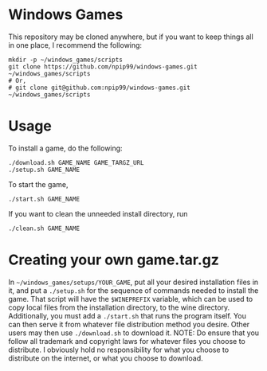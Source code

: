# Windows Games

This repository may be cloned anywhere, but if you want to keep things all in one place, I recommend the following:

```
mkdir -p ~/windows_games/scripts
git clone https://github.com/npip99/windows-games.git ~/windows_games/scripts
# Or,
# git clone git@github.com:npip99/windows-games.git ~/windows_games/scripts
```

# Usage

To install a game, do the following:

```
./download.sh GAME_NAME GAME_TARGZ_URL
./setup.sh GAME_NAME
```

To start the game,

```
./start.sh GAME_NAME
```

If you want to clean the unneeded install directory, run

```
./clean.sh GAME_NAME
```

# Creating your own game.tar.gz

In `~/windows_games/setups/YOUR_GAME`, put all your desired installation files in it, and put a `./setup.sh` for the sequence of commands needed to install the game. That script will have the `$WINEPREFIX` variable, which can be used to copy local files from the installation directory, to the wine directory. Additionally, you must add a `./start.sh` that runs the program itself. You can then serve it from whatever file distribution method you desire. Other users may then use `./download.sh` to download it. NOTE: Do ensure that you follow all trademark and copyright laws for whatever files you choose to distribute. I obviously hold no responsibility for what you choose to distribute on the internet, or what you choose to download.
